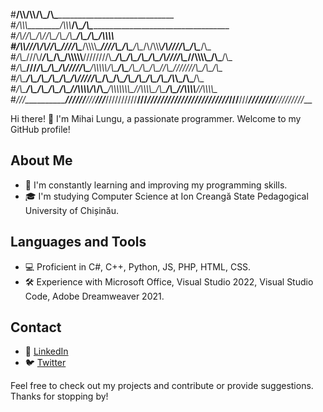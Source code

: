 #__/\\\\____________/\\\\________/\\\_________________________________________/\\\____________________________________________________________________        
 #_\/\\\\\\________/\\\\\\_______\/\\\________________________________________\/\\\____________________________________________________________________       
  #_\/\\\//\\\____/\\\//\\\__/\\\_\/\\\_________________________/\\\___________\/\\\___________________________________________/\\\\\\\\________________      
   #_\/\\\\///\\\/\\\/_\/\\\_\///__\/\\\__________/\\\\\\\\\____\///____________\/\\\______________/\\\____/\\\__/\\/\\\\\\____/\\\////\\\__/\\\____/\\\_     
    #_\/\\\__\///\\\/___\/\\\__/\\\_\/\\\\\\\\\\__\////////\\\____/\\\___________\/\\\_____________\/\\\___\/\\\_\/\\\////\\\__\//\\\\\\\\\_\/\\\___\/\\\_    
     #_\/\\\____\///_____\/\\\_\/\\\_\/\\\/////\\\___/\\\\\\\\\\__\/\\\___________\/\\\_____________\/\\\___\/\\\_\/\\\__\//\\\__\///////\\\_\/\\\___\/\\\_   
      #_\/\\\_____________\/\\\_\/\\\_\/\\\___\/\\\__/\\\/////\\\__\/\\\___________\/\\\_____________\/\\\___\/\\\_\/\\\___\/\\\__/\\_____\\\_\/\\\___\/\\\_  
       #_\/\\\_____________\/\\\_\/\\\_\/\\\___\/\\\_\//\\\\\\\\/\\_\/\\\___________\/\\\\\\\\\\\\\\\_\//\\\\\\\\\__\/\\\___\/\\\_\//\\\\\\\\__\//\\\\\\\\\__ 
        #_\///______________\///__\///__\///____\///___\////////\//__\///____________\///////////////___\/////////___\///____\///___\////////____\/////////___

Hi there! 👋 I'm Mihai Lungu, a passionate programmer. Welcome to my GitHub profile!

## About Me

- 🌱 I'm constantly learning and improving my programming skills.
- 🎓 I'm studying Computer Science at Ion Creangă State Pedagogical University of Chișinău.



## Languages and Tools

- 💻 Proficient in C#, C++, Python, JS, PHP, HTML, CSS.
- 🛠️ Experience with Microsoft Office, Visual Studio 2022, Visual Studio Code, Adobe Dreamweaver 2021.

## Contact

- 🔗 [LinkedIn](https://www.linkedin.com/in/lungu-mihai03/)
- 🐦 [Twitter](https://x.com/lungu_mihai03/)

Feel free to check out my projects and contribute or provide suggestions. Thanks for stopping by!


